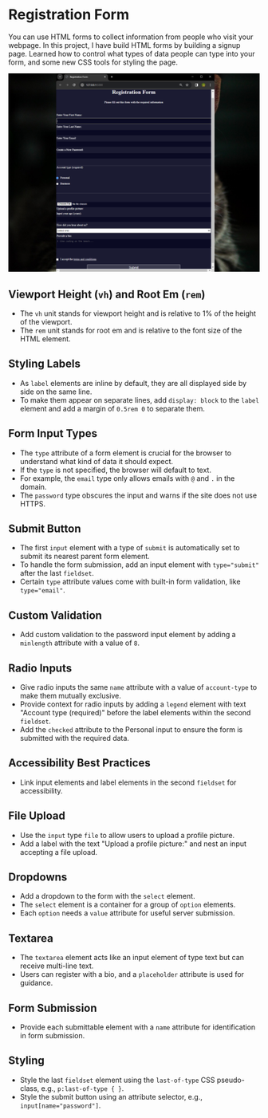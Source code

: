 # Registration Form

You can use HTML forms to collect information from people who visit your webpage. In this project, I have build HTML forms by building a signup page. Learned how to control what types of data people can type into your form, and some new CSS tools for styling the page.

![Registration Form](Registration-Form-Design.png)


## Viewport Height (`vh`) and Root Em (`rem`)

- The `vh` unit stands for viewport height and is relative to 1% of the height of the viewport.
- The `rem` unit stands for root em and is relative to the font size of the HTML element.

## Styling Labels

- As `label` elements are inline by default, they are all displayed side by side on the same line.
- To make them appear on separate lines, add `display: block` to the `label` element and add a margin of `0.5rem 0` to separate them.

## Form Input Types

- The `type` attribute of a form element is crucial for the browser to understand what kind of data it should expect.
- If the `type` is not specified, the browser will default to text.
- For example, the `email` type only allows emails with `@` and `.` in the domain.
- The `password` type obscures the input and warns if the site does not use HTTPS.

## Submit Button

- The first `input` element with a type of `submit` is automatically set to submit its nearest parent form element.
- To handle the form submission, add an input element with `type="submit"` after the last `fieldset`.
- Certain `type` attribute values come with built-in form validation, like `type="email"`.

## Custom Validation

- Add custom validation to the password input element by adding a `minlength` attribute with a value of `8`.

## Radio Inputs

- Give radio inputs the same `name` attribute with a value of `account-type` to make them mutually exclusive.
- Provide context for radio inputs by adding a `legend` element with text "Account type (required)" before the label elements within the second `fieldset`.
- Add the `checked` attribute to the Personal input to ensure the form is submitted with the required data.

## Accessibility Best Practices

- Link input elements and label elements in the second `fieldset` for accessibility.

## File Upload

- Use the `input` type `file` to allow users to upload a profile picture.
- Add a label with the text "Upload a profile picture:" and nest an input accepting a file upload.

## Dropdowns

- Add a dropdown to the form with the `select` element.
- The `select` element is a container for a group of `option` elements.
- Each `option` needs a `value` attribute for useful server submission.

## Textarea

- The `textarea` element acts like an input element of type text but can receive multi-line text.
- Users can register with a bio, and a `placeholder` attribute is used for guidance.

## Form Submission

- Provide each submittable element with a `name` attribute for identification in form submission.

## Styling

- Style the last `fieldset` element using the `last-of-type` CSS pseudo-class, e.g., `p:last-of-type { }`.
- Style the submit button using an attribute selector, e.g., `input[name="password"]`.
